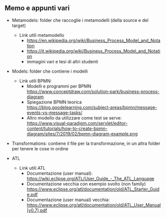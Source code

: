 ## Memo e appunti vari

- Metamodels: folder che raccoglie i metamodelli (della source e del target)
	- Link utili metamodello
		- https://en.wikipedia.org/wiki/Business_Process_Model_and_Notation
		- https://it.wikipedia.org/wiki/Business_Process_Model_and_Notation
		- immagini vari e tesi di altri studenti

- Models: folder che contiene i modelli
	- Link utili BPMN:
		- Modelli e programmi per BPMN https://www.conceptdraw.com/solution-park/business-process-diagram
		- Spiegazione BPMN teorica https://blog.goodelearning.com/subject-areas/bpmn/message-events-vs-message-tasks/
		- Altro modello da utilizzare come test se serve: https://www.visual-paradigm.com/servlet/editor-content/tutorials/how-to-create-bpmn-diagram/sites/7/2019/02/bpmn-diagram-example.png

- Transformations: contiene il file per la transformazione, in un altra folder per tenere le cose in ordine

- ATL
	- Link utili ATL
		- Documentazione (user manual): https://wiki.eclipse.org/ATL/User_Guide_-_The_ATL_Language
		- Documentazione vecchia con esempio svolto (non family) https://www.eclipse.org/atl/documentation/old/ATL_Starter_Guide.pdf
		- Documentazione (user manual) vecchia: https://www.eclipse.org/atl/documentation/old/ATL_User_Manual[v0.7].pdf 